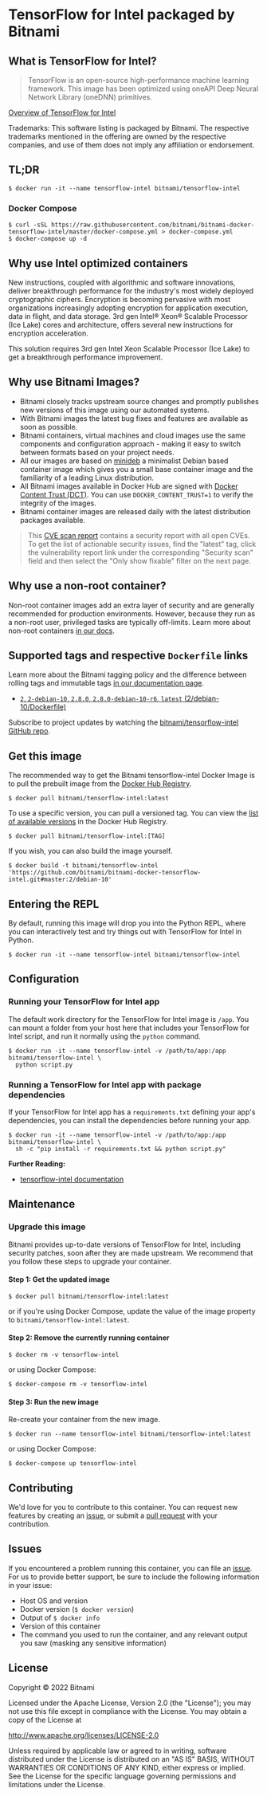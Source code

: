 # TensorFlow for Intel packaged by Bitnami

## What is TensorFlow for Intel?

> TensorFlow is an open-source high-performance machine learning framework. This image has been optimized using oneAPI Deep Neural Network Library (oneDNN) primitives.

[Overview of TensorFlow for Intel](https://www.tensorflow.org/)

Trademarks: This software listing is packaged by Bitnami. The respective trademarks mentioned in the offering are owned by the respective companies, and use of them does not imply any affiliation or endorsement.

## TL;DR

```console
$ docker run -it --name tensorflow-intel bitnami/tensorflow-intel
```

### Docker Compose

```console
$ curl -sSL https://raw.githubusercontent.com/bitnami/bitnami-docker-tensorflow-intel/master/docker-compose.yml > docker-compose.yml
$ docker-compose up -d
```

## Why use Intel optimized containers

New instructions, coupled with algorithmic and software innovations, deliver breakthrough performance for the industry's most widely deployed cryptographic ciphers. Encryption is becoming pervasive with most organizations increasingly adopting encryption for application execution, data in flight, and data storage. 3rd gen Intel® Xeon® Scalable Processor (Ice Lake) cores and architecture, offers several new instructions for encryption acceleration.
 
This solution requires 3rd gen Intel Xeon Scalable Processor (Ice Lake) to get a breakthrough performance improvement.

## Why use Bitnami Images?

* Bitnami closely tracks upstream source changes and promptly publishes new versions of this image using our automated systems.
* With Bitnami images the latest bug fixes and features are available as soon as possible.
* Bitnami containers, virtual machines and cloud images use the same components and configuration approach - making it easy to switch between formats based on your project needs.
* All our images are based on [minideb](https://github.com/bitnami/minideb) a minimalist Debian based container image which gives you a small base container image and the familiarity of a leading Linux distribution.
* All Bitnami images available in Docker Hub are signed with [Docker Content Trust (DCT)](https://docs.docker.com/engine/security/trust/content_trust/). You can use `DOCKER_CONTENT_TRUST=1` to verify the integrity of the images.
* Bitnami container images are released daily with the latest distribution packages available.

> This [CVE scan report](https://quay.io/repository/bitnami/tensorflow-intel?tab=tags) contains a security report with all open CVEs. To get the list of actionable security issues, find the "latest" tag, click the vulnerability report link under the corresponding "Security scan" field and then select the "Only show fixable" filter on the next page.

## Why use a non-root container?

Non-root container images add an extra layer of security and are generally recommended for production environments. However, because they run as a non-root user, privileged tasks are typically off-limits. Learn more about non-root containers [in our docs](https://docs.bitnami.com/tutorials/work-with-non-root-containers/).

## Supported tags and respective `Dockerfile` links

Learn more about the Bitnami tagging policy and the difference between rolling tags and immutable tags [in our documentation page](https://docs.bitnami.com/tutorials/understand-rolling-tags-containers/).


* [`2`, `2-debian-10`, `2.8.0`, `2.8.0-debian-10-r6`, `latest` (2/debian-10/Dockerfile)](https://github.com/bitnami/bitnami-docker-tensorflow-intel/blob/2.8.0-debian-10-r6/2/debian-10/Dockerfile)

Subscribe to project updates by watching the [bitnami/tensorflow-intel GitHub repo](https://github.com/bitnami/bitnami-docker-tensorflow-intel).

## Get this image

The recommended way to get the Bitnami tensorflow-intel Docker Image is to pull the prebuilt image from the [Docker Hub Registry](https://hub.docker.com/r/bitnami/tensorflow-intel).

```console
$ docker pull bitnami/tensorflow-intel:latest
```

To use a specific version, you can pull a versioned tag. You can view the [list of available versions](https://hub.docker.com/r/bitnami/tensorflow-intel/tags/) in the Docker Hub Registry.

```console
$ docker pull bitnami/tensorflow-intel:[TAG]
```

If you wish, you can also build the image yourself.

```console
$ docker build -t bitnami/tensorflow-intel 'https://github.com/bitnami/bitnami-docker-tensorflow-intel.git#master:2/debian-10'
```

## Entering the REPL

By default, running this image will drop you into the Python REPL, where you can interactively test and try things out with TensorFlow for Intel in Python.

```console
$ docker run -it --name tensorflow-intel bitnami/tensorflow-intel
```

## Configuration

### Running your TensorFlow for Intel app

The default work directory for the TensorFlow for Intel image is `/app`. You can mount a folder from your host here that includes your TensorFlow for Intel script, and run it normally using the `python` command.

```console
$ docker run -it --name tensorflow-intel -v /path/to/app:/app bitnami/tensorflow-intel \
  python script.py
```

### Running a TensorFlow for Intel app with package dependencies

If your TensorFlow for Intel app has a `requirements.txt` defining your app's dependencies, you can install the dependencies before running your app.

```console
$ docker run -it --name tensorflow-intel -v /path/to/app:/app bitnami/tensorflow-intel \
  sh -c "pip install -r requirements.txt && python script.py"
```

**Further Reading:**

  - [tensorflow-intel documentation](https://www.tensorflow.org/overview)

## Maintenance

### Upgrade this image

Bitnami provides up-to-date versions of TensorFlow for Intel, including security patches, soon after they are made upstream. We recommend that you follow these steps to upgrade your container.

#### Step 1: Get the updated image

```console
$ docker pull bitnami/tensorflow-intel:latest
```

or if you're using Docker Compose, update the value of the image property to `bitnami/tensorflow-intel:latest`.

#### Step 2: Remove the currently running container

```console
$ docker rm -v tensorflow-intel
```

or using Docker Compose:

```console
$ docker-compose rm -v tensorflow-intel
```

#### Step 3: Run the new image

Re-create your container from the new image.

```console
$ docker run --name tensorflow-intel bitnami/tensorflow-intel:latest
```

or using Docker Compose:

```console
$ docker-compose up tensorflow-intel
```

## Contributing

We'd love for you to contribute to this container. You can request new features by creating an [issue](https://github.com/bitnami/bitnami-docker-tensorflow-intel/issues), or submit a [pull request](https://github.com/bitnami/bitnami-docker-tensorflow-intel/pulls) with your contribution.

## Issues

If you encountered a problem running this container, you can file an [issue](https://github.com/bitnami/bitnami-docker-tensorflow-intel/issues/new). For us to provide better support, be sure to include the following information in your issue:

- Host OS and version
- Docker version (`$ docker version`)
- Output of `$ docker info`
- Version of this container
- The command you used to run the container, and any relevant output you saw (masking any sensitive information)

## License

Copyright &copy; 2022 Bitnami

Licensed under the Apache License, Version 2.0 (the "License");
you may not use this file except in compliance with the License.
You may obtain a copy of the License at

  <http://www.apache.org/licenses/LICENSE-2.0>

Unless required by applicable law or agreed to in writing, software
distributed under the License is distributed on an "AS IS" BASIS,
WITHOUT WARRANTIES OR CONDITIONS OF ANY KIND, either express or implied.
See the License for the specific language governing permissions and
limitations under the License.
